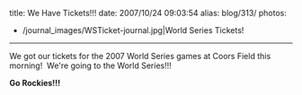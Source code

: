 title: We Have Tickets!!!
date: 2007/10/24 09:03:54
alias: blog/313/
photos:
- /journal_images/WSTicket-journal.jpg|World Series Tickets!
---
We got our tickets for the 2007 World Series games at Coors Field this morning!  We're going to the World Series!!! 

**Go Rockies!!!**